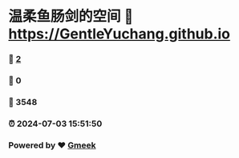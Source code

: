# 温柔鱼肠剑的空间 :link: https://GentleYuchang.github.io 
### :page_facing_up: [2](https://GentleYuchang.github.io/tag.html) 
### :speech_balloon: 0 
### :hibiscus: 3548 
### :alarm_clock: 2024-07-03 15:51:50 
### Powered by :heart: [Gmeek](https://github.com/Meekdai/Gmeek)
